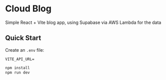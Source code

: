 # Cloud Blog

Simple React + Vite blog app, using Supabase via AWS Lambda for the data

## Quick Start

Create an `.env` file:
```
VITE_API_URL=
```

```bash
npm install
npm run dev
```
